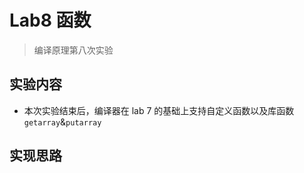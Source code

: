 # Lab8 函数

> 编译原理第八次实验
>

## 实验内容

- 本次实验结束后，编译器在 lab 7 的基础上支持自定义函数以及库函数`getarray`&`putarray`

## 实现思路
